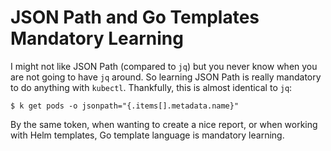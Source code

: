 # JSON Path and Go Templates Mandatory Learning

I might not like JSON Path (compared to `jq`) but you never know when
you are not going to have `jq` around. So learning JSON Path is really
mandatory to do anything with `kubectl`. Thankfully, this is almost
identical to `jq`:

```
$ k get pods -o jsonpath="{.items[].metadata.name}"
```

By the same token, when wanting to create a nice report, or when working
with Helm templates, Go template language is mandatory learning.
